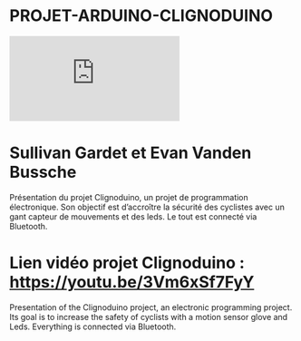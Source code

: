 # PROJET-ARDUINO-CLIGNODUINO 

![Projet](https://zupimages.net/viewer.php?id=20/12/ph2h.png)

# Sullivan Gardet et Evan Vanden Bussche
Présentation du projet Clignoduino, un projet de programmation électronique. Son objectif est d’accroître la sécurité des cyclistes avec un gant capteur de mouvements et des leds. Le tout est connecté via Bluetooth.

# Lien vidéo projet Clignoduino : https://youtu.be/3Vm6xSf7FyY
Presentation of the Clignoduino project, an electronic programming project. Its goal is to increase the safety of cyclists with a motion sensor glove and Leds. Everything is connected via Bluetooth.
